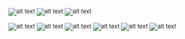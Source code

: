 <sub>![alt text](https://img.shields.io/badge/%20Get_next_line-125/100%20Success-green?style=plastic&logo=42)                                         ![alt text](https://img.shields.io/badge/%20Ft_printf-100/100%20Success-green?style=plastic&logo=42) ![alt text](https://img.shields.io/badge/%20Libft-112/100%20Success-green?style=plastic&logo=42)</sub>

<sup>![alt text](https://img.shields.io/badge/%20Born2beroot-100/100%20Success-green?style=plastic&logo=42)
![alt text](https://img.shields.io/badge/%20So_long-Finished%20N/e-000000?style=plastic&logo=42)
![alt text](https://img.shields.io/badge/%20Pipex-Finished%20N/e-000000?style=plastic&logo=42)
![alt text](https://img.shields.io/badge/%20Push_swap-Finished%20N/e-000000?style=plastic&logo=42)
![alt text](https://img.shields.io/badge/%20Minishell-Work%20in%20progress-ed9f21?style=plastic&logo=42)</sup>
<sup>![alt text](https://img.shields.io/badge/%20-c3Nz-CC0000?logoColor=black&labelColor=white&style=plastic&logo=42)</sup>
